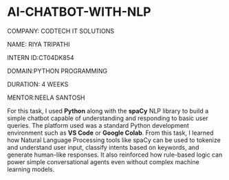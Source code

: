 # AI-CHATBOT-WITH-NLP

COMPANY: CODTECH IT SOLUTIONS

NAME: RIYA TRIPATHI

INTERN ID:CT04DK854

DOMAIN:PYTHON PROGRAMMING

DURATION: 4 WEEKS

MENTOR:NEELA SANTOSH

For this task, I used **Python** along with the **spaCy** NLP library to build a simple chatbot capable of understanding and responding to basic user queries. The platform used was a standard Python development environment such as **VS Code** or **Google Colab**. From this task, I learned how Natural Language Processing tools like spaCy can be used to tokenize and understand user input, classify intents based on keywords, and generate human-like responses. It also reinforced how rule-based logic can power simple conversational agents even without complex machine learning models.
